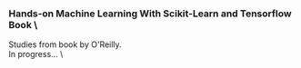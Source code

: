 ### Hands-on Machine Learning With Scikit-Learn and Tensorflow Book \
Studies from book by O'Reilly. \
In progress... \
